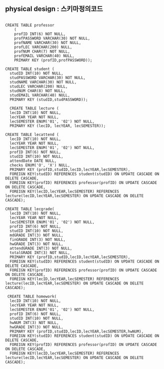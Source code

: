 
## physical design : 스키마정의코드

<pre><code>
CREATE TABLE professor 
	(
	profID INT(6) NOT NULL,
	profPASSWORD VARCHAR(30) NOT NULL,
	profNAME VARCHAR(30) NOT NULL,
	profLEC VARCHAR(200) NULL,
	profNUM CHAR(7) NOT NULL,
	profEMAIL VARCHAR(40) NULL,
	PRIMARY KEY (profID,profPASSWORD));
 
CREATE TABLE student (
  studID INT(10) NOT NULL,
  studPASSWORD VARCHAR(30) NOT NULL,
  studNAME VARCHAR(30) NOT NULL,
  studLEC VARCHAR(200) NULL,
  studNUM CHAR(8) NOT NULL,
  studEMAIL VARCHAR(40) NULL,
  PRIMARY KEY (studID,studPASSWORD));

  CREATE TABLE lecture (
  lecID INT(10) NOT NULL,
  lecYEAR YEAR NOT NULL,
  lecSEMESTER ENUM('01', '02') NOT NULL,
  PRIMARY KEY (lecID, lecYEAR, lecSEMESTER));

CREATE TABLE lecattend (
  lecID INT(10) NOT NULL,
  lecYEAR YEAR NOT NULL,
  lecSEMESTER ENUM('01', '02') NOT NULL,
  profID INT(6) NOT NULL,
  studID INT(10) NOT NULL,
  attendDate DATE NULL,
  checks ENUM('O', 'X') NULL,
  PRIMARY KEY (profID,studID,lecID,lecYEAR,lecSEMESTER),
  FOREIGN KEY(studID) REFERENCES student(studID) ON UPDATE CASCADE ON DELETE CASCADE,
  FOREIGN KEY(profID) REFERENCES professor(profID) ON UPDATE CASCADE ON DELETE CASCADE,
  FOREIGN KEY(lecID,lecYEAR,lecSEMESTER) REFERENCES lecture(lecID,lecYEAR,lecSEMESTER) ON UPDATE CASCADE ON DELETE CASCADE);

CREATE TABLE lecgrade(
  lecID INT(10) NOT NULL,
  lecYEAR YEAR NOT NULL,
  lecSEMESTER ENUM('01', '02') NOT NULL,
  profID INT(6) NOT NULL,
  studID INT(10) NOT NULL,
  mdGRADE INT(3) NOT NULL,
  finGRADE INT(3) NOT NULL,
  hwGRADE INT(3) NOT NULL,
  attendGRADE INT(3) NOT NULL,
  totalGRADE INT(3) NOT NULL, 
  PRIMARY KEY (profID,studID,lecID,lecYEAR,lecSEMESTER),
  FOREIGN KEY(studID) REFERENCES student(studID) ON UPDATE CASCADE ON DELETE CASCADE,
  FOREIGN KEY(profID) REFERENCES professor(profID) ON UPDATE CASCADE ON DELETE CASCADE,
  FOREIGN KEY(lecID,lecYEAR,lecSEMESTER) REFERENCES lecture(lecID,lecYEAR,lecSEMESTER) ON UPDATE CASCADE ON DELETE CASCADE);

 CREATE TABLE homework(
  lecID INT(10) NOT NULL,
  lecYEAR YEAR NOT NULL,
  lecSEMESTER ENUM('01', '02') NOT NULL,
  profID INT(6) NOT NULL,
  studID INT(10) NOT NULL,
  hwNUM INT(3) NOT NULL,
  hwGRADE INT(3) NOT NULL,
  PRIMARY KEY (profID,studID,lecID,lecYEAR,lecSEMESTER,hwNUM),
  FOREIGN KEY(studID) REFERENCES student(studID) ON UPDATE CASCADE ON DELETE CASCADE,
  FOREIGN KEY(profID) REFERENCES professor(profID) ON UPDATE CASCADE ON DELETE CASCADE,
  FOREIGN KEY(lecID,lecYEAR,lecSEMESTER) REFERENCES lecture(lecID,lecYEAR,lecSEMESTER) ON UPDATE CASCADE ON DELETE CASCADE);
</code></pre>
